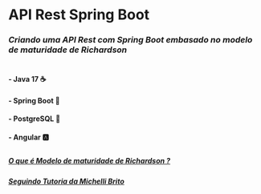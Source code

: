 # API Rest Spring Boot
### _Criando uma API Rest com Spring Boot embasado no modelo de maturidade de Richardson_
#
#### - Java 17 ☕
#### - Spring Boot 🍃
#### - PostgreSQL 🐘
#### - Angular 🅰

## 

 ##### [O que é Modelo de maturidade de Richardson ?](https://rivaildojunior.medium.com/modelo-de-maturidade-de-richardson-para-apis-rest-8845f93b288)
 
##### [Seguindo Tutoria da Michelli Brito](https://youtu.be/wlYvA2b1BWI)
